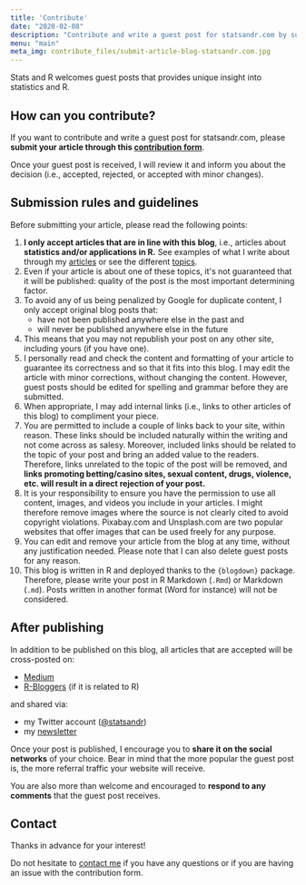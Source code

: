 ```yaml
---
title: 'Contribute'
date: "2020-02-08"
description: "Contribute and write a guest post for statsandr.com by submitting your article. To share your post on this blog, please send it using the contribution form"
menu: "main"
meta_img: contribute_files/submit-article-blog-statsandr.com.jpg
---
```


Stats and R welcomes guest posts that provides unique insight into statistics and R.

## How can you contribute?

If you want to contribute and write a guest post for statsandr.com, please **submit your article through this [contribution form](https://antoine233987.typeform.com/to/nlWzhn)**.

Once your guest post is received, I will review it and inform you about the decision (i.e., accepted, rejected, or accepted with minor changes).

## Submission rules and guidelines

Before submitting your article, please read the following points:

1. **I only accept articles that are in line with this blog**, i.e., articles about **statistics and/or applications in R.** See examples of what I write about through my [articles](/blog/) or see the different [topics](/tags/).
1. Even if your article is about one of these topics, it's not guaranteed that it will be published: quality of the post is the most important determining factor.
1. To avoid any of us being penalized by Google for duplicate content, I only accept original blog posts that:
    + have not been published anywhere else in the past and
    + will never be published anywhere else in the future
1. This means that you may not republish your post on any other site, including yours (if you have one).
1. I personally read and check the content and formatting of your article to guarantee its correctness and so that it fits into this blog. I may edit the article with minor corrections, without changing the content. However, guest posts should be edited for spelling and grammar before they are submitted.
1. When appropriate, I may add internal links (i.e., links to other articles of this blog) to compliment your piece.
1. You are permitted to include a couple of links back to your site, within reason. These links should be included naturally within the writing and not come across as salesy. Moreover, included links should be related to the topic of your post and bring an added value to the readers. Therefore, links unrelated to the topic of the post will be removed, and **links promoting betting/casino sites, sexual content, drugs, violence, etc. will result in a direct rejection of your post.**
1. It is your responsibility to ensure you have the permission to use all content, images, and videos you include in your articles. I might therefore remove images where the source is not clearly cited to avoid copyright violations. Pixabay.com and Unsplash.com are two popular websites that offer images that can be used freely for any purpose.
1. You can edit and remove your article from the blog at any time, without any justification needed. Please note that I can also delete guest posts for any reason.
1. This blog is written in R and deployed thanks to the `{blogdown}` package. Therefore, please write your post in R Markdown (`.Rmd`) or Markdown (`.md`). Posts written in another format (Word for instance) will not be considered.

## After publishing

In addition to be published on this blog, all articles that are accepted will be cross-posted on:

- [Medium](https://antoinesoetewey.medium.com/)
- [R-Bloggers](https://www.r-bloggers.com/author/r-on-stats-and-r/) (if it is related to R)

and shared via:

- my Twitter account ([@statsandr](https://twitter.com/statsandr))
- my [newsletter](/subscribe/)

Once your post is published, I encourage you to **share it on the social networks** of your choice. Bear in mind that the more popular the guest post is, the more referral traffic your website will receive.

You are also more than welcome and encouraged to **respond to any comments** that the guest post receives.

## Contact

Thanks in advance for your interest!

Do not hesitate to [contact me](/contact/) if you have any questions or if you are having an issue with the contribution form.
